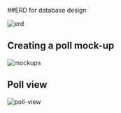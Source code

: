 ##ERD for database design

![erd](http://adriandgr.github.io/decision-maker/img/ERD.gif)

## Creating a poll mock-up
![mockups](http://adriandgr.github.io/decision-maker/img/mockups-create-flow.jpg)


## Poll view
![poll-view](http://adriandgr.github.io/decision-maker/img/A_poll_view.jpg)